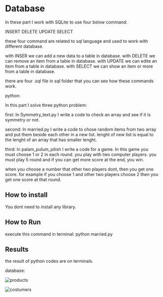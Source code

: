 
# Database
In these part I work with SQLite to use four below command:

INSERT
DELETE
UPDATE
SELECT

these four command are related to sql language and used to work with different database.

with INSER we can add a new data to a table in database.
with DELETE we can remove an item from a table in database.
with UPDATE we can edite an item from a table in database.
with SELECT we can show an item or more from a table in database.

there are four .sql file in sql folder that you can see how these commands work.

python:

In this part I solve three python problem:

first:
In Symmetry_text.py I write a code to check an array and see if it is symmetry or not.

second:
In married.py I write a code to chose random items from two array and put them beside each other in a new list.
lenght of new list is equal to the lenght of an array that has smaller lenght.

third:
In palam_pulum_pilish I write a code for a game.
In this game you must choose 1 or 2 in each round. you play with two computer players.
you must play 5 round and if you can get more score at the end, you win.

when you choose a number that other two players dont, then you get one score.
for example if you choose 1 and other two players choose 2 then you get one score at that round.



## How to install

You dont need to install any library.


## How to Run
execute this command in terminal:
python married.py


## Results

the result of python codes are on terminals.

database:


![products](https://github.com/javad7189/python-assignment/assets/86910174/77fe36cb-34d4-4780-b76b-f8b35b0c4174)


![costumers](https://github.com/javad7189/python-assignment/assets/86910174/3a34d9a1-8aff-488f-93d2-6612c8a5090e)










